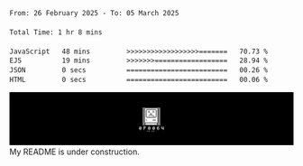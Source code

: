 <!--START_SECTION:waka-->

```txt
From: 26 February 2025 - To: 05 March 2025

Total Time: 1 hr 8 mins

JavaScript   48 mins         >>>>>>>>>>>>>>>>>>=======   70.73 %
EJS          19 mins         >>>>>>>==================   28.94 %
JSON         0 secs          =========================   00.26 %
HTML         0 secs          =========================   00.06 %
```

<!--END_SECTION:waka-->

<img src="https://raw.githubusercontent.com/n3xta/image-hosting/main/img/202411032331174.png"/>
My README is under construction. 

